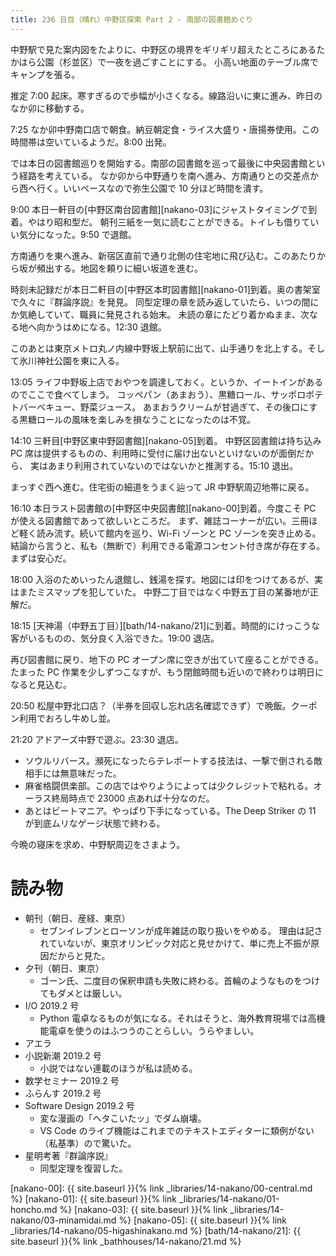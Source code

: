 ```yaml
---
title: 236 日目（晴れ）中野区探索 Part 2 - 南部の図書館めぐり
---
```


中野駅で見た案内図をたよりに、中野区の境界をギリギリ超えたところにあるたかはら公園（杉並区）で一夜を過ごすことにする。
小高い地面のテーブル席でキャンプを張る。

推定 7:00 起床。寒すぎるので歩幅が小さくなる。線路沿いに東に進み、昨日のなか卯に移動する。

7:25 なか卯中野南口店で朝食。納豆朝定食・ライス大盛り・唐揚券使用。この時間帯は空いているようだ。8:00 出発。

では本日の図書館巡りを開始する。南部の図書館を巡って最後に中央図書館という経路を考えている。
なか卯から中野通りを南へ進み、方南通りとの交差点から西へ行く。いいペースなので弥生公園で 10 分ほど時間を潰す。

9:00 本日一軒目の[中野区南台図書館][nakano-03]にジャストタイミングで到着。やはり昭和型だ。
朝刊三紙を一気に読むことができる。トイレも借りていい気分になった。9:50 で退館。

方南通りを東へ進み、新宿区直前で通り北側の住宅地に飛び込む。このあたりから坂が頻出する。地図を頼りに細い坂道を進む。

時刻未記録だが本日二軒目の[中野区本町図書館][nakano-01]到着。奥の書架室で久々に『群論序説』を発見。
同型定理の章を読み返していたら、いつの間にか気絶していて、職員に発見される始末。
未読の章にたどり着かぬまま、次なる地へ向かうはめになる。12:30 退館。

このあとは東京メトロ丸ノ内線中野坂上駅前に出て、山手通りを北上する。そして氷川神社公園を東に入る。

13:05 ライフ中野坂上店でおやつを調達しておく。というか、イートインがあるのでここで食べてしまう。
コッペパン（あまおう）、黒糖ロール、サッポロポテトバーベキュー、野菜ジュース。
あまおうクリームが甘過ぎて、その後口にする黒糖ロールの風味を楽しみを損なうことになったのは不覚。

14:10 三軒目[中野区東中野図書館][nakano-05]到着。
中野区図書館は持ち込み PC 席は提供するものの、利用時に受付に届け出ないといけないのが面倒だから、
実はあまり利用されていないのではないかと推測する。15:10 退出。

まっすぐ西へ進む。住宅街の細道をうまく辿って JR 中野駅周辺地帯に戻る。

16:10 本日ラスト図書館の[中野区中央図書館][nakano-00]到着。今度こそ PC が使える図書館であって欲しいところだ。
まず、雑誌コーナーが広い。三冊ほど軽く読み流す。続いて館内を巡り、Wi-Fi ゾーンと PC ゾーンを突き止める。
結論から言うと、私も（無断で）利用できる電源コンセント付き席が存在する。まずは安心だ。

18:00 入浴のためいったん退館し、銭湯を探す。地図には印をつけてあるが、実はまたミスマップを犯していた。
中野二丁目ではなく中野五丁目の某番地が正解だ。

18:15 [天神湯（中野五丁目）][bath/14-nakano/21]に到着。時間的にけっこうな客がいるものの、気分良く入浴できた。19:00 退店。

再び図書館に戻り、地下の PC オープン席に空きが出ていて座ることができる。
たまった PC 作業を少しずつこなすが、もう閉館時間も近いので終わりは明日になると見込む。

20:50 松屋中野北口店？（半券を回収し忘れ店名確認できず）で晩飯。クーポン利用でおろし牛めし並。

21:20 アドアーズ中野で遊ぶ。23:30 退店。

* ソウルリバース。瀕死になったらテレポートする技法は、一撃で倒される敵相手には無意味だった。
* 麻雀格闘倶楽部。この店ではやりようによっては少クレジットで粘れる。オーラス終局時点で 23000 点あれば十分なのだ。
* あとはビートマニア。やっぱり下手になっている。The Deep Striker の 11 が到底ムリなゲージ状態で終わる。

今晩の寝床を求め、中野駅周辺をさまよう。

# 読み物

* 朝刊（朝日、産経、東京）
  * セブンイレブンとローソンが成年雑誌の取り扱いをやめる。
    理由は記されていないが、東京オリンピック対応と見せかけて、単に売上不振が原因だからと見た。
* 夕刊（朝日、東京）
  * ゴーン氏、二度目の保釈申請も失敗に終わる。首輪のようなものをつけてもダメとは厳しい。
* I/O 2019.2 号
  * Python 電卓なるものが気になる。それはそうと、海外教育現場では高機能電卓を使うのはふつうのことらしい。うらやましい。
* アエラ
* 小説新潮 2019.2 号
  * 小説ではない連載のほうが私は読める。
* 数学セミナー 2019.2 号
* ふらんす 2019.2 号
* Software Design 2019.2 号
  * 変な漫画の「ヘタこいたッ」でダム崩壊。
  * VS Code のライブ機能はこれまでのテキストエディターに類例がない（私基準）ので驚いた。
* 星明考著『群論序説』
  * 同型定理を復習した。

[nakano-00]: {{ site.baseurl }}{% link _libraries/14-nakano/00-central.md %}
[nakano-01]: {{ site.baseurl }}{% link _libraries/14-nakano/01-honcho.md %}
[nakano-03]: {{ site.baseurl }}{% link _libraries/14-nakano/03-minamidai.md %}
[nakano-05]: {{ site.baseurl }}{% link _libraries/14-nakano/05-higashinakano.md %}
[bath/14-nakano/21]: {{ site.baseurl }}{% link _bathhouses/14-nakano/21.md %}
